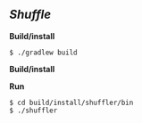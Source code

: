 *Shuffle*
------------------------------------


**Build/install**
```
$ ./gradlew build
```

**Build/install**

**Run**
```
$ cd build/install/shuffler/bin
$ ./shuffler
```